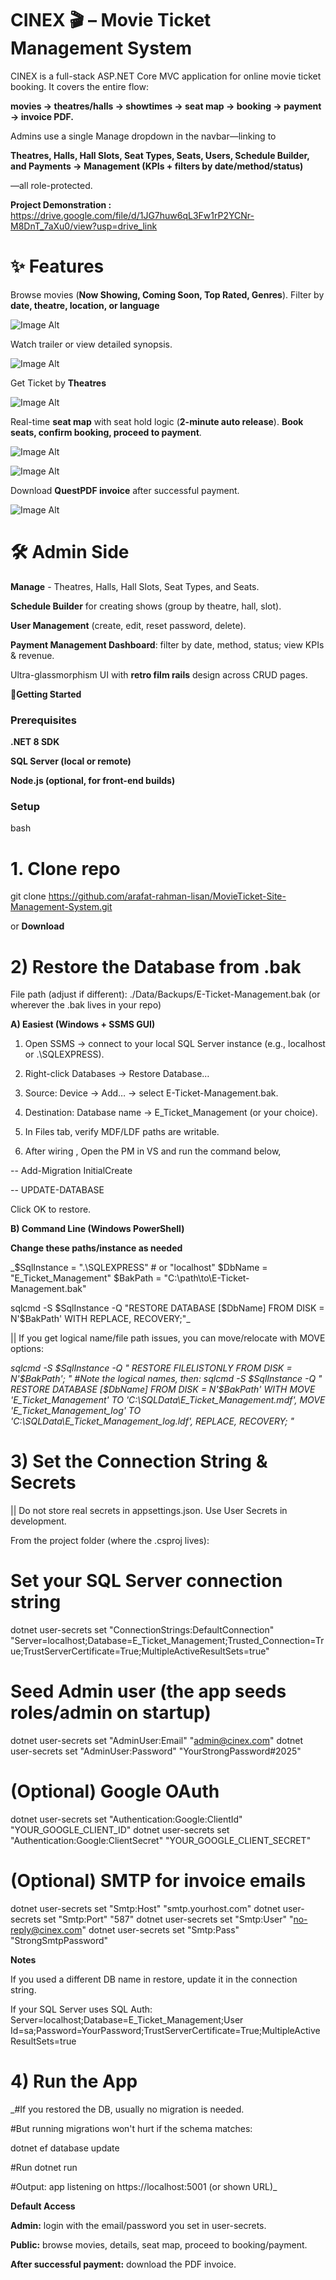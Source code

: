 # CINEX 🎬 – Movie Ticket Management System #

CINEX is a full-stack ASP.NET Core MVC application for online movie ticket booking.
It covers the entire flow:

**movies → theatres/halls → showtimes → seat map → booking → payment → invoice PDF.**

Admins use a single Manage dropdown in the navbar—linking to 

**Theatres, Halls, Hall Slots, Seat Types, Seats, Users, Schedule Builder, and Payments → Management (KPIs + filters by date/method/status)**

—all role-protected.

**Project Demonstration :**
https://drive.google.com/file/d/1JG7huw6qL3Fw1rP2YCNr-M8DnT_7aXu0/view?usp=drive_link

# ✨ Features

 Browse movies (**Now Showing, Coming Soon, Top Rated, Genres**). 
 Filter by **date, theatre, location, or language**

![Image Alt](https://github.com/arafat-rahman-lisan/MovieTicket-Site-Management-System/blob/729e43dcb072a33dec654a111368c8cc93d93554/Screenshot%202025-09-27%20034340.png)

 Watch trailer or view detailed synopsis.

![Image Alt](https://github.com/arafat-rahman-lisan/MovieTicket-Site-Management-System/blob/1edbcabd84dff6641f5af0fbdbda115e3c72b592/details.png)

 Get Ticket by **Theatres**

![Image Alt](https://github.com/arafat-rahman-lisan/MovieTicket-Site-Management-System/blob/00ac973a66100f71f8c4ab7419ce9d0824f437e2/get%20ticket.png)

 Real-time **seat map** with seat hold logic (**2-minute auto release**). 
 **Book seats, confirm booking, proceed to payment**.

![Image Alt](https://github.com/arafat-rahman-lisan/MovieTicket-Site-Management-System/blob/930e6b6367377246941b37048aefac15d56ee62c/seatmap.png)


![Image Alt](https://github.com/arafat-rahman-lisan/MovieTicket-Site-Management-System/blob/771226769ced1761aca2a446769a52abf230b1c3/confirm2.png)


 Download **QuestPDF invoice** after successful payment.

![Image Alt](https://github.com/arafat-rahman-lisan/MovieTicket-Site-Management-System/blob/531655e472e2a7c5e29b1c1b5fd3073c3d440cea/Invoice.png)

# 🛠 Admin Side 
**Manage** - Theatres, Halls, Hall Slots, Seat Types, and Seats. 

**Schedule Builder** for creating shows (group by theatre, hall, slot). 

**User Management** (create, edit, reset password, delete). 

**Payment Management Dashboard**: filter by date, method, status; view KPIs & revenue. 

Ultra-glassmorphism UI with **retro film rails** design across CRUD pages.


**🚀Getting Started**

### Prerequisites 

**.NET 8 SDK**

**SQL Server (local or remote)** 

**Node.js (optional, for front-end builds)**


### Setup
bash
# 1. Clone repo
git clone https://github.com/arafat-rahman-lisan/MovieTicket-Site-Management-System.git

or **Download**

# 2) Restore the Database from .bak

File path (adjust if different):
./Data/Backups/E-Ticket-Management.bak (or wherever the .bak lives in your repo)


**A) Easiest (Windows + SSMS GUI)**

1) Open SSMS → connect to your local SQL Server instance (e.g., localhost or .\SQLEXPRESS).

2) Right-click Databases → Restore Database…

3) Source: Device → Add… → select E-Ticket-Management.bak.

4) Destination: Database name → E_Ticket_Management (or your choice).

5) In Files tab, verify MDF/LDF paths are writable.

6) After wiring , Open the PM in VS and run the command below,

-- Add-Migration InitialCreate

-- UPDATE-DATABASE


Click OK to restore.


**B) Command Line (Windows PowerShell)**

**Change these paths/instance as needed**


_$SqlInstance = ".\SQLEXPRESS"       # or "localhost"
$DbName     = "E_Ticket_Management"
$BakPath    = "C:\path\to\E-Ticket-Management.bak"

sqlcmd -S $SqlInstance -Q "RESTORE DATABASE [$DbName]
FROM DISK = N'$BakPath'
WITH REPLACE, RECOVERY;"_


|| If you get logical name/file path issues, you can move/relocate with MOVE options:

_sqlcmd -S $SqlInstance -Q "
RESTORE FILELISTONLY FROM DISK = N'$BakPath';
"
#Note the logical names, then:
sqlcmd -S $SqlInstance -Q "
RESTORE DATABASE [$DbName] FROM DISK = N'$BakPath'
WITH MOVE 'E_Ticket_Management' TO 'C:\SQLData\E_Ticket_Management.mdf',
     MOVE 'E_Ticket_Management_log' TO 'C:\SQLData\E_Ticket_Management_log.ldf',
     REPLACE, RECOVERY;
"_



# **3) Set the Connection String & Secrets**

|| Do not store real secrets in appsettings.json. Use User Secrets in development.

From the project folder (where the .csproj lives):

# Set your SQL Server connection string
dotnet user-secrets set "ConnectionStrings:DefaultConnection" "Server=localhost;Database=E_Ticket_Management;Trusted_Connection=True;TrustServerCertificate=True;MultipleActiveResultSets=true"

# Seed Admin user (the app seeds roles/admin on startup)
dotnet user-secrets set "AdminUser:Email" "admin@cinex.com"
dotnet user-secrets set "AdminUser:Password" "YourStrongPassword#2025"

# (Optional) Google OAuth
dotnet user-secrets set "Authentication:Google:ClientId" "YOUR_GOOGLE_CLIENT_ID"
dotnet user-secrets set "Authentication:Google:ClientSecret" "YOUR_GOOGLE_CLIENT_SECRET"

# (Optional) SMTP for invoice emails
dotnet user-secrets set "Smtp:Host" "smtp.yourhost.com"
dotnet user-secrets set "Smtp:Port" "587"
dotnet user-secrets set "Smtp:User" "no-reply@cinex.com"
dotnet user-secrets set "Smtp:Pass" "StrongSmtpPassword"


**Notes**

If you used a different DB name in restore, update it in the connection string.

If your SQL Server uses SQL Auth:
Server=localhost;Database=E_Ticket_Management;User Id=sa;Password=YourPassword;TrustServerCertificate=True;MultipleActiveResultSets=true

# **4) Run the App**

_#If you restored the DB, usually no migration is needed.

#But running migrations won't hurt if the schema matches:

dotnet ef database update

#Run
dotnet run

#Output: app listening on https://localhost:5001 (or shown URL)_


**Default Access**

**Admin:** login with the email/password you set in user-secrets.

**Public:** browse movies, details, seat map, proceed to booking/payment.

**After successful payment:** download the PDF invoice.


